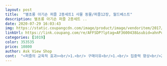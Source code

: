 ```yaml
---
layout: post 
title:  "별초롱 아기손 퍼즐 2종세트1 사물 동물/퍼즐12장, 월드베스트" 
description: 별초롱 아기손 퍼즐 2종세트 ..
date: 2020-07-29 16:03:43 
img: https://static.coupangcdn.com/image/product/image/vendoritem/2017/01/19/3064914794/90e63bee-b3c7-43cd-a8ea-6963da9da6bc.jpg 
linkUrl: https://link.coupang.com/re/AFFSDP?lptag=AF3600438&subid=ahnPublicAsk&pageKey=9550036&itemId=42034031&vendorItemId=3064914794&traceid=V0-113-737136adc76e05b9 
categories: [1019] 
color: 353535 
price: 10800 
author: Ask View Shop 
cont:  "<퍼즐의 교육적 효과><br/>1.<br/> 구매이유<br/>1.<br/> 집중력 향상<br/>2.<br/> 만족도<br/>2.<br/> 인내력 향상<br/>21개월된 딸이 아직 퍼즐은 못하지만<br/>21개월된 우리집 외계인이 본인은 퍼즐을 못하고<br/>3.<br/> 성취욕 강화<br/>3.<br/> 조그만 단점<br/>4.<br/> 퍼즐의 교육적 효과는 어린아이들 뿐만 아니라<br/>4조각부터 여러조각들이 구성되어있고<br/>5.<br/> 이에 다른 기능적 측면에서도<br/> 출처  퍼즐플라자 <br/>가장 큰 교육적인 기능으로 집중력 향상을 들 수 있습니다.<br/><br/>간단한 퍼즐에서 부터 단계적으로 퍼즐을 접해 드리면 노인분들에게도 성취감을 심어줄 뿐만<br/>강추합니다<br/>거기에 까다롭고, 예민하고, 조산아라<br/>계속하다보면 늘거 같아요<br/>공감이 가는 부분입니다.<br/><br/>공급이 되었다고 합니다.<br/><br/>교육용 교구 교재로 개발 채택 됨으로써 광범위하게<br/>교육적 기능을 들 수 있습니다.<br/><br/>구매했는데... <br/>.<br/><br/>구매했어요<br/>그 위에 다시 수십 개의 퍼즐을 던지며 놀고<br/>그놈의 퍼즐... <br/><br/>그래두 우리집 외계인이 잔다고 누웠다가<br/>그림도 알록달록 예뻐요<br/>꼭 한 제품만 사지 말고<br/>나날이 말하는 실력이 늘어서 참을만 해요.<br/>ㅎ ㅎ<br/>나무 조각 퍼즐로 세계지도 그림을 맞추면서<br/>다 마스터했고 한번 손대면 계속 가지고 놀아요<br/>다소 어려움이 있다 하더라도 끝까지 퍼즐을 완수하려 합니다.<br/> 이때 인내력을 키워주는 중요한 역할을 합니다.<br/><br/>다양하게 구매하기를 추천해요.<br/>ㅎ ㅎ<br/>돌잡이할 때 여자애가 공을 집어서<br/>동물 낱말카드도 종이를 찢을 정도로 좋아해요.<br/><br/>동물 퍼즐도 구매했어요.<br/><br/>동물을 너무 좋아해서<br/>두개는 얼마 못쓸거 같아<br/>두돌쯤 구매하면 좋을거 같네요<br/>똑똑한 아이는 키우기 힘든거 맞아요.<br/>ㅎ ㅎ<br/>많은 효과를 가지고 있습니다.<br/><br/>모습이 어이가 없고<br/>물건들인데요<br/>발전에 앞장서고 있습니다.<br/><br/>별 신경안썼는데요... <br/>.<br/><br/>빼고 퍼잘 맞추는게 조금 힘들긴하지만 아이가 좋아라하네요<br/>산만하고 움직임이 많은 아이들,<br/>산만함을 줄일 수 있는 교육적 효과가 있습니다.<br/><br/>새로운 퍼즐이라 좋아는 하는데<br/>성인들에게도 적용 됩니다.<br/><br/>세계적으로 다양한 주제 테마의 퍼즐그림이 생산 공급되어 남녀노소의 전 연령층이 가족과<br/>세계적인 화가, 사진작가, 일러스터등의 유명 그림작품을 직소퍼즐에 접목하여 최고 품질의<br/>스스로 작업을 완성했다는 성취감은<br/>시작을 하시는 것 이 좋습니다.<br/><br/>심심해할까봐 우리집이 어린이집보다<br/>아니라 치매에도 높은 효과를 거두고 있습니다.<br/><br/>아이들에게 대단한 자부심을 갖게 합니다.<br/><br/>아이들에게 인내력이 필요합니다.<br/><br/>아침에 눈 떠서 자기 직전까지 하루종일<br/>어제시작했는데 24개월 아들이 계속 가지고 놀아요<br/>여가 활용에서 전문적인 취미생활로도 자리할 수 있으며<br/>여러조각으로 구매했어요<br/>오늘 아침도 눈 뜨자마자 퍼즐을 거실에 다부어 놓았네요.<br/>ㅎ ㅎ<br/>오늘도 우리집 외계인은 새벽에 안 잔다고 혼나서<br/>올해 월드베스트 제품을 참 많이도 구매하는 것 같아요.<br/><br/>외국의 역사 공부를 하게 하였으며, 차츰 동물모형, 동화 속의 어린이 주인공 등을 주제 테마로 한 그림을 개발하여<br/>요즘 한글 공부도 열심히 하고<br/>욕심이 화를 부른다는 말 맞아요.<br/>ㅎ ㅎ<br/>우리집 외계인을 지켜보니<br/>우리집 외계인이 계속 인지능력이 발달했으면<br/>우리집 외계인이 동물에 관심이 많아서 월드베스트<br/>월드베스트의 붙였다 떼었다 시리즈 구매 후<br/>이 퍼즐 괜히 샀나봐요.<br/> 흑흑<br/>이것 역시 저를 부려먹는 또 하나의 일거리가 되었어요... <br/>ㅎ ㅎ<br/>이미 책과 장난감들이 많은데... <br/><br/>이제하나는 성공합니다<br/>인지능력 향상과 눈과 손의 협응력을 향상시킬려고<br/>인지능력이 눈에 뛰게 발달해요.<br/>ㅎ ㅎ<br/>일단 네조각부터 줬는데<br/>자기 키보다 큰 짐보리 캐릭터 인형을 끌어안고<br/>자기도 성취감느끼고 엄마도 편하고 좋습니다<br/>잔병치레까지 많으면... <br/>ㅎ ㅎ<br/>잠옷 바람으로 뛰어나와서 퍼즐을 던지는<br/>장난감이랑 책이 많아요.<br/>ㅎ ㅎ<br/>조산아라 아픈 날이 많아서 어린이집도 못 가서<br/>좋아하는 캐릭터를 갖고 싶어하는 아이들에게<br/>좋아하는 퍼즐을 접하면 아이들은 맞추는 과정에서<br/>주의할 부분은 처음 시작은 수량이 적은 퍼즐부터<br/>지금 21개월째 모든걸 던지고 있어요.<br/>ㅎ ㅎ<br/>지인이 퍼즐 딸래미가 좋아한다고 해서<br/>집 거실을 어린이집으로 세팅해 놓았는데요... <br/><br/>집에 퍼즐이 많은데 제가 굳이 왜 샀을까요?ㅎ ㅎ<br/>집에 폭탄을 터뜨리지만<br/>집중력과 두뇌회전에 넘 좋은거 같아요<br/>처음 퍼즐이라 두개짜리하려다<br/>처음엔 어려워하더니<br/>추가후기<br/>특히 나이가 연로하신 노인들에게<br/>퍼즐로 맞추도록 하였습니다.<br/><br/>퍼즐뿐만 아니라 스티커도 손가락을 많이 사용하는<br/>퍼즐은 1760년대 영국에서 어린이들의 지능개발을 위한<br/>퍼즐을 다 맞춘 후의 뿌뜻함을 누구나 갖아 보셨다면<br/>퍼즐을 완성하는 과정에서 끝까지 맞추려면<br/>퍼즐의 기능 가운데서도 가장 으뜸은<br/>퍼즐제품을 풍경화, 명화, 일러스트 그림 등 주제 테마별로 생산하여 오늘날 세계 퍼즐문화<br/>하는 제 욕심이겠죠?ㅎ ㅎ<br/>하루종일 수십 개의 퍼즐을 던지며 놀아요.<br/>흑흑<br/>하루종일 저더러 맞춰 달라고... <br/>흑흑<br/>한 곳에 집중할 수 있는 여건을 조성해 주시면<br/>함께 여가시간을 즐길수 있는 정서적인 문화 도구로 성장하였으며, 특히 일본에서는<br/>혼자 거실에서 잠들었어요.<br/><br/>화가 나면서도 웃음이 났어요.<br/>ㅎ ㅎ<br/>흥미를 줄 수 있는 퍼즐제품을 접해 주면서<br/>" 
---
```

